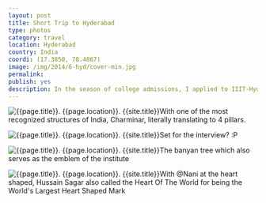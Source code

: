 ```yaml
---
layout: post
title: Short Trip to Hyderabad
type: photos
category: travel
location: Hyderabad
country: India
coordi: (17.3850, 78.4867)
image: /img/2014/6-hyd/cover-min.jpg
permalink:
publish: yes
description: In the season of college admissions, I applied to IIIT-Hyderabad through KVPY and was called upon for an interview which led to me visiting the capital of Andhra Pradesh for the first time.
---
```

<!-- http://compressjpeg.com -->
<!-- http://compressimage.toolur.com/ 1024, 400-->
<p class="center"><img src="{{site.baseurl}}/img/2014/6-hyd/cover.jpg" alt="{{page.title}}. {{page.location}}. {{site.title}}" title="{{page.title}}">With one of the most recognized structures of India, Charminar, literally translating to 4 pillars.</p>

<p class="center"><img src="{{site.baseurl}}/img/2014/6-hyd/1.jpg" alt="{{page.title}}. {{page.location}}. {{site.title}}" title="{{page.title}}">Set for the interview? :P</p>

<p class="center"><img src="{{site.baseurl}}/img/2014/6-hyd/2.jpg" alt="{{page.title}}. {{page.location}}. {{site.title}}" title="{{page.title}}">The banyan tree which also serves as the emblem of the institute</p>

<p class="center"><img src="{{site.baseurl}}/img/2014/6-hyd/3.jpg" alt="{{page.title}}. {{page.location}}. {{site.title}}" title="{{page.title}}">With @Nani at the heart shaped, Hussain Sagar also called the Heart Of The World for being the World's Largest Heart Shaped Mark </p>
